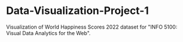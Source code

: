 # Data-Visualization-Project-1
Visualization of World Happiness Scores 2022 dataset for "INFO 5100: Visual Data Analytics for the Web".
